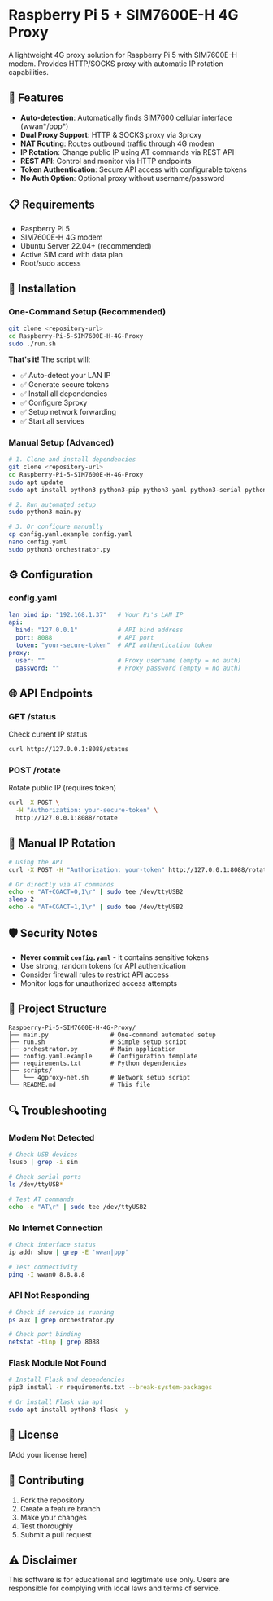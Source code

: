 
# Raspberry Pi 5 + SIM7600E-H 4G Proxy

A lightweight 4G proxy solution for Raspberry Pi 5 with SIM7600E-H modem. Provides HTTP/SOCKS proxy with automatic IP rotation capabilities.

## 🚀 Features

- **Auto-detection**: Automatically finds SIM7600 cellular interface (wwan*/ppp*)
- **Dual Proxy Support**: HTTP & SOCKS proxy via 3proxy
- **NAT Routing**: Routes outbound traffic through 4G modem
- **IP Rotation**: Change public IP using AT commands via REST API
- **REST API**: Control and monitor via HTTP endpoints
- **Token Authentication**: Secure API access with configurable tokens
- **No Auth Option**: Optional proxy without username/password

## 📋 Requirements

- Raspberry Pi 5
- SIM7600E-H 4G modem
- Ubuntu Server 22.04+ (recommended)
- Active SIM card with data plan
- Root/sudo access

## 🔧 Installation

### **One-Command Setup (Recommended)**
```bash
git clone <repository-url>
cd Raspberry-Pi-5-SIM7600E-H-4G-Proxy
sudo ./run.sh
```

**That's it!** The script will:
- ✅ Auto-detect your LAN IP
- ✅ Generate secure tokens
- ✅ Install all dependencies
- ✅ Configure 3proxy
- ✅ Setup network forwarding
- ✅ Start all services

### **Manual Setup (Advanced)**
```bash
# 1. Clone and install dependencies
git clone <repository-url>
cd Raspberry-Pi-5-SIM7600E-H-4G-Proxy
sudo apt update
sudo apt install python3 python3-pip python3-yaml python3-serial python3-requests iptables 3proxy python3-flask -y

# 2. Run automated setup
sudo python3 main.py

# 3. Or configure manually
cp config.yaml.example config.yaml
nano config.yaml
sudo python3 orchestrator.py
```

## ⚙️ Configuration

### config.yaml
```yaml
lan_bind_ip: "192.168.1.37"   # Your Pi's LAN IP
api:
  bind: "127.0.0.1"           # API bind address
  port: 8088                  # API port
  token: "your-secure-token"  # API authentication token
proxy:
  user: ""                    # Proxy username (empty = no auth)
  password: ""                # Proxy password (empty = no auth)
```

## 🌐 API Endpoints

### GET /status
Check current IP status
```bash
curl http://127.0.0.1:8088/status
```

### POST /rotate
Rotate public IP (requires token)
```bash
curl -X POST \
  -H "Authorization: your-secure-token" \
  http://127.0.0.1:8088/rotate
```

## 🔄 Manual IP Rotation
```bash
# Using the API
curl -X POST -H "Authorization: your-token" http://127.0.0.1:8088/rotate

# Or directly via AT commands
echo -e "AT+CGACT=0,1\r" | sudo tee /dev/ttyUSB2
sleep 2
echo -e "AT+CGACT=1,1\r" | sudo tee /dev/ttyUSB2
```

## 🛡️ Security Notes

- **Never commit `config.yaml`** - it contains sensitive tokens
- Use strong, random tokens for API authentication
- Consider firewall rules to restrict API access
- Monitor logs for unauthorized access attempts

## 📁 Project Structure

```
Raspberry-Pi-5-SIM7600E-H-4G-Proxy/
├── main.py                 # One-command automated setup
├── run.sh                  # Simple setup script
├── orchestrator.py         # Main application
├── config.yaml.example     # Configuration template
├── requirements.txt        # Python dependencies
├── scripts/
│   └── 4gproxy-net.sh      # Network setup script
└── README.md               # This file
```

## 🔍 Troubleshooting

### Modem Not Detected
```bash
# Check USB devices
lsusb | grep -i sim

# Check serial ports
ls /dev/ttyUSB*

# Test AT commands
echo -e "AT\r" | sudo tee /dev/ttyUSB2
```

### No Internet Connection
```bash
# Check interface status
ip addr show | grep -E 'wwan|ppp'

# Test connectivity
ping -I wwan0 8.8.8.8
```

### API Not Responding
```bash
# Check if service is running
ps aux | grep orchestrator.py

# Check port binding
netstat -tlnp | grep 8088
```

### Flask Module Not Found
```bash
# Install Flask and dependencies
pip3 install -r requirements.txt --break-system-packages

# Or install Flask via apt
sudo apt install python3-flask -y
```

## 📝 License

[Add your license here]

## 🤝 Contributing

1. Fork the repository
2. Create a feature branch
3. Make your changes
4. Test thoroughly
5. Submit a pull request

## ⚠️ Disclaimer

This software is for educational and legitimate use only. Users are responsible for complying with local laws and terms of service.
